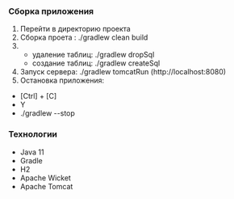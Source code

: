 
### Сборка приложения
1. Перейти в директорию проекта
2. Сборка проета : ./gradlew clean build
3. - удаление таблиц: ./gradlew dropSql
   - создание таблиц: ./gradlew createSql
4. Запуск сервера: ./gradlew tomcatRun
   (http://localhost:8080)
5. Остановка приложения:
  - [Ctrl] + [C] 
  - Y
  - ./gradlew --stop

### Технологии
- Java 11
- Gradle
- H2 
- Apache Wicket
- Apache Tomcat









